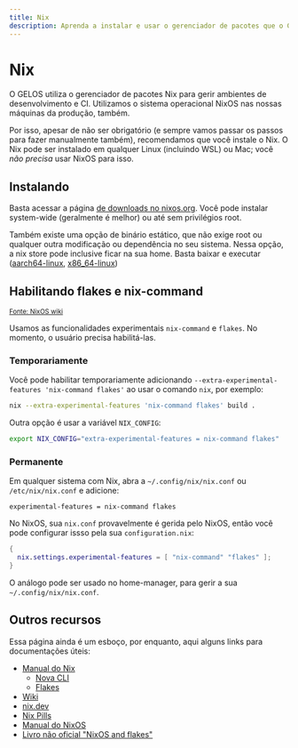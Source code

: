 ```yaml
---
title: Nix
description: Aprenda a instalar e usar o gerenciador de pacotes que o GELOS utiliza em seus projetos
---
```


# Nix

O GELOS utiliza o gerenciador de pacotes Nix para gerir ambientes de desenvolvimento e CI. Utilizamos o sistema operacional NixOS nas nossas máquinas da produção, também.

Por isso, apesar de não ser obrigatório (e sempre vamos passar os passos para fazer manualmente também), recomendamos que você instale o Nix. O Nix pode ser instalado em qualquer Linux (incluindo WSL) ou Mac; você _não precisa_ usar NixOS para isso.

## Instalando

Basta acessar a página [de downloads no nixos.org](https://nixos.org/download#download-nix). Você pode instalar system-wide (geralmente é melhor) ou até sem privilégios root.

Também existe uma opção de binário estático, que não exige root ou qualquer outra modificação ou dependência no seu sistema. Nessa opção, a nix store pode inclusive ficar na sua home. Basta baixar e executar ([aarch64-linux](https://hydra.nixos.org/job/nix/master/buildStatic.aarch64-linux/latest/download-by-type/file/binary-dist), [x86_64-linux](https://hydra.nixos.org/job/nix/master/buildStatic.x86_64-linux/latest/download-by-type/file/binary-dist))

## Habilitando flakes e nix-command

<small>[Fonte: NixOS wiki](https://nixos.wiki/wiki/Flakes)</small>

Usamos as funcionalidades experimentais `nix-command` e `flakes`. No momento, o usuário precisa habilitá-las.

### Temporariamente

Você pode habilitar temporariamente adicionando `--extra-experimental-features 'nix-command flakes'` ao usar o comando `nix`, por exemplo:
```bash
nix --extra-experimental-features 'nix-command flakes' build .
```

Outra opção é usar a variável `NIX_CONFIG`:
```bash
export NIX_CONFIG="extra-experimental-features = nix-command flakes"
```

### Permanente

Em qualquer sistema com Nix, abra a `~/.config/nix/nix.conf` ou `/etc/nix/nix.conf` e adicione:
```
experimental-features = nix-command flakes
```

No NixOS, sua `nix.conf` provavelmente é gerida pelo NixOS, então você pode configurar issso pela sua `configuration.nix`:
```nix
{
  nix.settings.experimental-features = [ "nix-command" "flakes" ];
}
```

O análogo pode ser usado no home-manager, para gerir a sua `~/.config/nix/nix.conf`.

## Outros recursos

Essa página ainda é um esboço, por enquanto, aqui alguns links para documentações úteis:

- [Manual do Nix](https://nixos.org/manual/nix/stable/)
    - [Nova CLI](https://nixos.org/manual/nix/stable/command-ref/new-cli/nix.html)
    - [Flakes](https://nixos.org/manual/nix/stable/command-ref/new-cli/nix3-flake.html)
- [Wiki](https://nixos.wiki)
- [nix.dev](https://nix.dev)
- [Nix Pills](https://nixos.org/guides/nix-pills/)
- [Manual do NixOS](https://nixos.org/manual/nixos/stable/)
- [Livro não oficial "NixOS and flakes"](https://nixos-and-flakes.thiscute.world)
